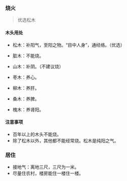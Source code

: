 ### 烧火

> 优选松木

#### 木头用处

- 松木：补阳气，至阳之物。“目中人身”，通经络。（优选）
- 脏木：不能烧。
- 山木：补阴。（不建议烧）
- 枣木：养心。
- 柳木：养肝。
- 桑木：养脾。

- 槐木：养肾阳。

#### 注意事项

- 百年以上的木头不能烧。
- 除了松木以外，其他都不能经常烧。松木是纯阳之气。

### 居住

- 接地气：离地三尺，三尺为一米。
- 尽量住农村，楼房能住一楼住一楼。